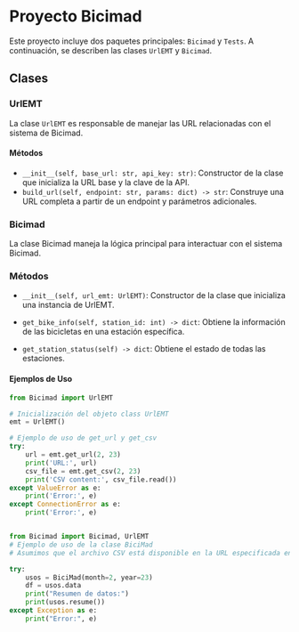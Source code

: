 # Proyecto Bicimad

Este proyecto incluye dos paquetes principales: `Bicimad` y `Tests`. A continuación, se describen las clases `UrlEMT` y `Bicimad`.

## Clases

### UrlEMT

La clase `UrlEMT` es responsable de manejar las URL relacionadas con el sistema de Bicimad.

#### Métodos

- `__init__(self, base_url: str, api_key: str)`: Constructor de la clase que inicializa la URL base y la clave de la API.
- `build_url(self, endpoint: str, params: dict) -> str`: Construye una URL completa a partir de un endpoint y parámetros adicionales.

### Bicimad
La clase Bicimad maneja la lógica principal para interactuar con el sistema Bicimad.

### Métodos
- `__init__(self, url_emt: UrlEMT)`: Constructor de la clase que inicializa una instancia de UrlEMT.

- `get_bike_info(self, station_id: int) -> dict`: Obtiene la información de las bicicletas en una estación específica.

- `get_station_status(self) -> dict`: Obtiene el estado de todas las estaciones.

#### Ejemplos de Uso

```python
from Bicimad import UrlEMT

# Inicialización del objeto class UrlEMT
emt = UrlEMT()

# Ejemplo de uso de get_url y get_csv
try:
    url = emt.get_url(2, 23)
    print('URL:', url)
    csv_file = emt.get_csv(2, 23)
    print('CSV content:', csv_file.read())
except ValueError as e:
    print('Error:', e)
except ConnectionError as e:
    print('Error:', e)


from Bicimad import Bicimad, UrlEMT
# Ejemplo de uso de la clase BiciMad
# Asumimos que el archivo CSV está disponible en la URL especificada en get_data

try:
    usos = BiciMad(month=2, year=23)
    df = usos.data
    print("Resumen de datos:")
    print(usos.resume())
except Exception as e:
    print("Error:", e)




